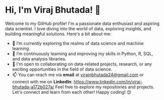 # Hi, I'm Viraj Bhutada! 👋

Welcome to my GitHub profile! I'm a passionate data enthusiast and aspiring data scientist. I love diving into the world of data, exploring insights, and building meaningful solutions. Here's a bit about me:

- 🔭 I’m currently exploring the realms of data science and machine learning.
- 🌱 I’m continuously learning and improving my skills in Python, R, SQL, and data analysis libraries.
- 💼 I'm open to collaborating on data-related projects, research, or any exciting opportunities in the field of data science.
- 📫 You can reach me via **email** at virajnbhutada24@gmail.com or connect with me on **LinkedIn**: https://www.linkedin.com/in/viraj-bhutada-a172b027a/
Feel free to explore my repositories and projects. Let's connect and learn from each other! Happy coding! 😊

